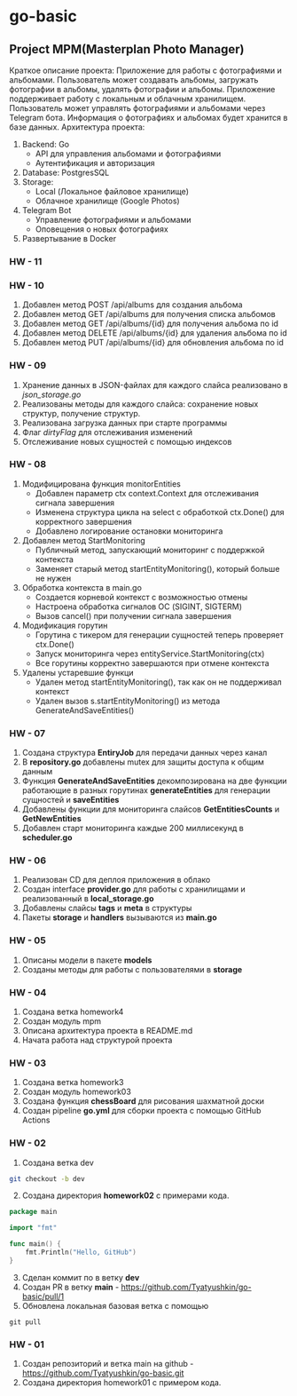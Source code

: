 # go-basic

## Project MPM(Masterplan Photo Manager)
Краткое описание проекта: Приложение для работы с фотографиями и альбомами. Пользователь может создавать альбомы, загружать фотографии в альбомы, удалять фотографии и альбомы. Приложение поддерживает работу с локальным и облачным хранилищем. Пользователь может управлять фотографиями и альбомами через Telegram бота. Информация о фотографиях и альбомах будет хранится в базе данных.
Архитектура проекта:
1. Backend: Go
    - API для управления альбомами и фотографиями
    - Аутентификация и авторизация
2. Database: PostgresSQL
3. Storage: 
    - Local (Локальное файловое хранилище)
    - Облачное хранилище (Google Photos)
4. Telegram Bot
    - Управление фотографиями и альбомами
    - Оповещения о новых фотографиях
5. Развертывание в Docker

### HW - 11

### HW - 10
1. Добавлен метод POST /api/albums для создания альбома
2. Добавлен метод GET /api/albums для получения списка альбомов
3. Добавлен метод GET /api/albums/{id} для получения альбома по id
4. Добавлен метод DELETE /api/albums/{id} для удаления альбома по id
5. Добавлен метод PUT /api/albums/{id} для обновления альбома по id


### HW - 09
1. Хранение данных в JSON-файлах для каждого слайса реализовано  в *json_storage.go*
2. Реализованы методы для каждого слайса: сохранение новых структур, получение структур.
3. Реализована загрузка данных при старте программы
4. Флаг *dirtyFlag* для отслеживания изменений
5. Отслеживание новых сущностей с помощью индексов


### HW - 08

1. Модифицирована функция monitorEntities
   - Добавлен параметр ctx context.Context для отслеживания сигнала завершения
   - Изменена структура цикла на select с обработкой ctx.Done() для корректного завершения
   - Добавлено логирование остановки мониторинга
2. Добавлен метод StartMonitoring
   - Публичный метод, запускающий мониторинг с поддержкой контекста
   - Заменяет старый метод startEntityMonitoring(), который больше не нужен
3. Обработка контекста в main.go
   - Создается корневой контекст с возможностью отмены
   - Настроена обработка сигналов ОС (SIGINT, SIGTERM)
   - Вызов cancel() при получении сигнала завершения
4. Модификация горутин
   - Горутина с тикером для генерации сущностей теперь проверяет ctx.Done()
   - Запуск мониторинга через entityService.StartMonitoring(ctx)
   - Все горутины корректно завершаются при отмене контекста
5. Удалены устаревшие функци
   - Удален метод startEntityMonitoring(), так как он не поддерживал контекст
   - Удален вызов s.startEntityMonitoring() из метода GenerateAndSaveEntities()

### HW - 07
1. Создана структура **EntiryJob** для передачи данных через канал
2. В **repository.go** добавлены mutex для защиты доступа к общим данным
3. Функция **GenerateAndSaveEntities** декомпозирована на две функции работающие в разных горутинах **generateEntities** для генерации сущностей и **saveEntities**
4. Добавлены функции для мониторинга слайсов **GetEntitiesCounts** и **GetNewEntities**
5. Добавлен старт мониторинга каждые 200 миллисекунд в **scheduler.go**

### HW - 06
1. Реализован CD для деплоя приложения в облако
2. Создан interface **provider.go** для работы с хранилищами и реализованный в **local_storage.go**
3. Добавлены слайсы **tags** и **meta** в структуры
4. Пакеты  **storage** и **handlers** вызываются из **main.go** 

### HW - 05
1. Описаны модели в пакете **models** 
2. Созданы методы для работы с пользователями в **storage**

### HW - 04
1. Создана ветка homework4
2. Создан модуль mpm
3. Описана архитектура проекта в README.md
4. Начата работа над структурой проекта


### HW - 03
1. Создана ветка homework3
2. Создан модуль homework03
3. Создана функция **chessBoard** для рисования шахматной доски
4. Создан pipeline **go.yml** для сборки проекта с помощью GitHub Actions

### HW - 02
1. Создана ветка dev
````bash
git checkout -b dev
````
2. Создана директория **homework02** c примерами кода.
````go
package main

import "fmt"

func main() {
	fmt.Println("Hello, GitHub")
}
````
3. Сделан коммит по в ветку **dev**
4. Создан PR в ветку **main** - https://github.com/Tyatyushkin/go-basic/pull/1
5. Обновлена локальная базовая ветка с помощью 
````
git pull
````

### HW - 01
1. Создан репозиторий и ветка main на github - https://github.com/Tyatyushkin/go-basic.git
2. Создана директория homework01 с примером кода.